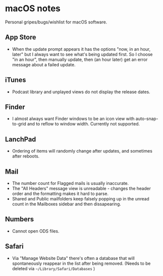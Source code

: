 # macOS notes

Personal gripes/bugs/wishlist for macOS software.

## App Store

* When the update prompt appears it has the options "now, in an hour, later" but I always want to see what's being updated first. So I choose "in an hour", then manually update, then (an hour later) get an error message about a failed update.

## iTunes

* Podcast library and unplayed views do not display the release dates.

## Finder

* I almost always want Finder windows to be an icon view with auto-snap-to-grid and to reflow to window width. Currently not supported.

## LanchPad

* Ordering of items will randomly change after updates, and sometimes after reboots.

## Mail

* The number count for Flagged mails is usually inaccurate.
* The "All Headers" message view is unreadable - changes the header order and the formatting makes it hard to parse.
* Shared and Public mailfolders keep falsely popping up in the unread count in the Mailboxes sidebar and then dissapearing.

## Numbers

* Cannot open ODS files.

## Safari

* Via "Manage Website Data" there's often a database that will spontaneously reappear in the list after being removed. (Needs to be deleted via `~/Library/Safari/Databases` )
